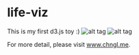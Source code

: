 life-viz
========
This is my first d3.js toy :)
![alt tag](https://drive.google.com/open?id=0B7VZGK5JyIFLb0VzbjlnOVdWM0k&authuser=0)
![alt tag](https://drive.google.com/open?id=0B7VZGK5JyIFLbExoaXktT1RXanM&authuser=0)

For more detail, please visit www.chngl.me.
